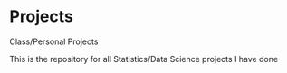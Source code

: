 # Projects
Class/Personal Projects

This is the repository for all Statistics/Data Science projects I have done
